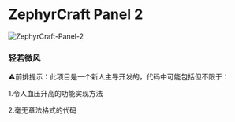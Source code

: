 # ZephyrCraft Panel 2 

![ZephyrCraft-Panel-2](https://socialify.git.ci/Litezero/ZephyrCraft-Panel-2/image?font=JetBrains+Mono&forks=1&issues=1&language=1&logo=https%3A%2F%2Fraw.githubusercontent.com%2FLitezero%2FZephyrCraft-Panel-2%2Fmain%2FLOGO.svg&name=1&owner=1&pulls=1&stargazers=1&theme=Auto)

### 轻若微风

⚠前排提示：此项目是一个新人主导开发的，代码中可能包括但不限于：

1.令人血压升高的功能实现方法

2.毫无章法格式的代码

